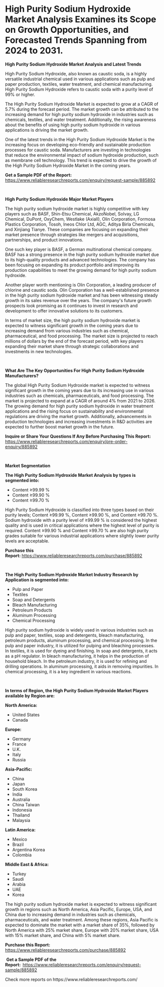 <p><h1>High Purity Sodium Hydroxide Market Analysis Examines its Scope on Growth Opportunities, and Forecasted Trends Spanning from 2024 to 2031.</h1></p><p><strong>High Purity Sodium Hydroxide Market Analysis and Latest Trends</strong></p>
<p><p>High Purity Sodium Hydroxide, also known as caustic soda, is a highly versatile industrial chemical used in various applications such as pulp and paper production, textiles, water treatment, and chemical manufacturing. High Purity Sodium Hydroxide refers to caustic soda with a purity level of 99% or higher.</p><p>The High Purity Sodium Hydroxide Market is expected to grow at a CAGR of 5.7% during the forecast period. The market growth can be attributed to the increasing demand for high purity sodium hydroxide in industries such as chemicals, textiles, and water treatment. Additionally, the rising awareness about the benefits of using high purity sodium hydroxide in various applications is driving the market growth.</p><p>One of the latest trends in the High Purity Sodium Hydroxide Market is the increasing focus on developing eco-friendly and sustainable production processes for caustic soda. Manufacturers are investing in technologies that reduce the environmental impact of sodium hydroxide production, such as membrane cell technology. This trend is expected to drive the growth of the High Purity Sodium Hydroxide Market in the coming years.</p></p>
<p><strong>Get a Sample PDF of the Report:&nbsp;</strong> <a href="https://www.reliableresearchreports.com/enquiry/request-sample/885892">https://www.reliableresearchreports.com/enquiry/request-sample/885892</a></p>
<p>&nbsp;</p>
<p><strong>High Purity Sodium Hydroxide Major Market Players</strong></p>
<p><p>The high purity sodium hydroxide market is highly competitive with key players such as BASF, Shin-Etsu Chemical, AkzoNobel, Solvay, LG Chemical, DuPont, OxyChem, Westlake (Axiall), Olin Corporation, Formosa Plastics Corporation, Tosoh, Ineos Chlor Ltd, AGC, Aditya Birla Chemicals, and Xinjiang Tianye. These companies are focusing on expanding their market presence through strategies like mergers and acquisitions, partnerships, and product innovations.</p><p>One such key player is BASF, a German multinational chemical company. BASF has a strong presence in the high purity sodium hydroxide market due to its high-quality products and advanced technologies. The company has been focusing on expanding its product portfolio and improving its production capabilities to meet the growing demand for high purity sodium hydroxide.</p><p>Another player worth mentioning is Olin Corporation, a leading producer of chlorine and caustic soda. Olin Corporation has a well-established presence in the high purity sodium hydroxide market and has been witnessing steady growth in its sales revenue over the years. The company's future growth prospects look promising as it continues to invest in research and development to offer innovative solutions to its customers.</p><p>In terms of market size, the high purity sodium hydroxide market is expected to witness significant growth in the coming years due to increasing demand from various industries such as chemical, pharmaceutical, and food processing. The market size is projected to reach millions of dollars by the end of the forecast period, with key players expanding their market share through strategic collaborations and investments in new technologies.</p></p>
<p>&nbsp;</p>
<p><strong>What Are The Key Opportunities For High Purity Sodium Hydroxide Manufacturers?</strong></p>
<p><p>The global High Purity Sodium Hydroxide market is expected to witness significant growth in the coming years due to its increasing use in various industries such as chemicals, pharmaceuticals, and food processing. The market is projected to expand at a CAGR of around 4% from 2021 to 2026. The growing demand for high purity sodium hydroxide in water treatment applications and the rising focus on sustainability and environmental regulations are driving the market growth. Additionally, advancements in production technologies and increasing investments in R&D activities are expected to further boost market growth in the future.</p></p>
<p><strong>Inquire or Share Your Questions If Any Before Purchasing This Report:</strong> <a href="https://www.reliableresearchreports.com/enquiry/pre-order-enquiry/885892">https://www.reliableresearchreports.com/enquiry/pre-order-enquiry/885892</a></p>
<p>&nbsp;</p>
<p><strong>Market Segmentation</strong></p>
<p><strong>The High Purity Sodium Hydroxide Market Analysis by types is segmented into:</strong></p>
<p><ul><li>Content ≥99.99 %</li><li>Content ≥99.90 %</li><li>Content ≥99.70 %</li></ul></p>
<p><p>High Purity Sodium Hydroxide is classified into three types based on their purity levels; Content ≥99.99 %, Content ≥99.90 %, and Content ≥99.70 %. Sodium hydroxide with a purity level of ≥99.99 % is considered the highest quality and is used in critical applications where the highest level of purity is required. Content ≥99.90 % and Content ≥99.70 % are also high purity grades suitable for various industrial applications where slightly lower purity levels are acceptable.</p></p>
<p><strong>Purchase this Report:&nbsp;</strong><a href="https://www.reliableresearchreports.com/purchase/885892">https://www.reliableresearchreports.com/purchase/885892</a></p>
<p>&nbsp;</p>
<p><strong>The High Purity Sodium Hydroxide Market Industry Research by Application is segmented into:</strong></p>
<p><ul><li>Pulp and Paper</li><li>Textiles</li><li>Soap and Detergents</li><li>Bleach Manufacturing</li><li>Petroleum Products</li><li>Aluminum Processing</li><li>Chemical Processing</li></ul></p>
<p><p>High purity sodium hydroxide is widely used in various industries such as pulp and paper, textiles, soap and detergents, bleach manufacturing, petroleum products, aluminum processing, and chemical processing. In the pulp and paper industry, it is utilized for pulping and bleaching processes. In textiles, it is used for dyeing and finishing. In soap and detergents, it acts as a pH regulator. In bleach manufacturing, it helps in the production of household bleach. In the petroleum industry, it is used for refining and drilling operations. In aluminum processing, it aids in removing impurities. In chemical processing, it is a key ingredient in various reactions.</p></p>
<p>&nbsp;</p>
<p><strong>In terms of Region, the High Purity Sodium Hydroxide Market Players available by Region are:</strong></p>
<p>
    <p> <strong> North America: </strong>
        <ul>
            <li>United States</li>
            <li>Canada</li>
        </ul>
        </p> 
    <p> <strong> Europe: </strong>
        <ul>
            <li>Germany</li>
            <li>France</li>
            <li>U.K.</li>
            <li>Italy</li>
            <li>Russia</li>
        </ul>
        </p> 
    <p> <strong> Asia-Pacific: </strong>
        <ul>
            <li>China</li>
            <li>Japan</li>
            <li>South Korea</li>
            <li>India</li>
            <li>Australia</li>
            <li>China Taiwan</li>
            <li>Indonesia</li>
            <li>Thailand</li>
            <li>Malaysia</li>
        </ul>
        </p> 
    <p> <strong> Latin America: </strong>
        <ul>
            <li>Mexico</li>
            <li>Brazil</li>
            <li>Argentina Korea</li>
            <li>Colombia</li>
        </ul>
        </p> 
    <p> <strong> Middle East & Africa: </strong>
        <ul>
            <li>Turkey</li>
            <li>Saudi</li>
            <li>Arabia</li>
            <li>UAE</li>
            <li>Korea</li>
        </ul>
    </p>
    </p>
<p><p>The high purity sodium hydroxide market is expected to witness significant growth in regions such as North America, Asia Pacific, Europe, USA, and China due to increasing demand in industries such as chemicals, pharmaceuticals, and water treatment. Among these regions, Asia Pacific is expected to dominate the market with a market share of 35%, followed by North America with 25% market share, Europe with 20% market share, USA with 15% market share, and China with 5% market share.</p></p>
<p><strong>Purchase this Report: </strong><a href="https://www.reliableresearchreports.com/purchase/885892">https://www.reliableresearchreports.com/purchase/885892</a></p>
<p>&nbsp;<strong>Get a Sample PDF of the Report:&nbsp;&nbsp;</strong><a href="https://www.reliableresearchreports.com/enquiry/request-sample/885892">https://www.reliableresearchreports.com/enquiry/request-sample/885892</a></p>
<p><strong></strong></p>
<p>Check more reports on https://www.reliableresearchreports.com/</p>